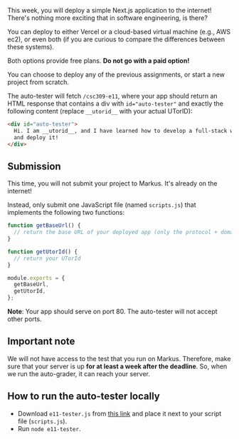 This week, you will deploy a simple Next.js application to the internet! There's nothing more exciting that in software engineering, is there?

You can deploy to either Vercel or a cloud-based virtual machine (e.g., AWS ec2), or even both (if you are curious to compare the differences between these systems).

Both options provide free plans. **Do not go with a paid option!**

You can choose to deploy any of the previous assignments, or start a new project from scratch.

The auto-tester will fetch `/csc309-e11`, where your app should return an HTML response that contains a div with `id="auto-tester"` and exactly the following content (replace `__utorid__` with your actual UTorID):

```html
<div id="auto-tester">
  Hi. I am __utorid__, and I have learned how to develop a full-stack web app
  and deploy it!
</div>
```

## Submission

This time, you will not submit your project to Markus. It's already on the internet!

Instead, only submit one JavaScript file (named `scripts.js`) that implements the following two functions:

```javascript
function getBaseUrl() {
  // return the base URL of your deployed app (only the protocol + domain)
}

function getUtorId() {
  // return your UTorId
}

module.exports = {
  getBaseUrl,
  getUtorId,
};
```

**Note**: Your app should serve on port 80. The auto-tester will not accept other ports.

## Important note

We will not have access to the test that you run on Markus. Therefore, make sure that your server is up **for at least a week after the deadline**. So, when we run the auto-grader, it can reach your server.

## How to run the auto-tester locally

- Download `e11-tester.js` from [this link](./e11/e11-tester.js) and place it next to your script file (`scripts.js`).
- Run `node e11-tester`.
